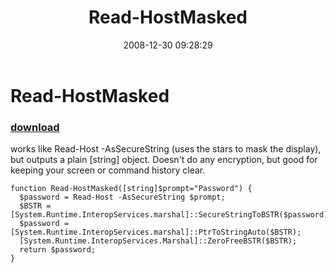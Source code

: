 ﻿---
pid:            763
parent:         0
children:       
poster:         halr9000
title:          Read-HostMasked
date:           2008-12-30 09:28:29
description:    works like Read-Host -AsSecureString (uses the stars to mask the display), but outputs a plain [string] object. Doesn't do any encryption, but good for keeping your screen or command history clear.
format:         posh
---

# Read-HostMasked

### [download](763.ps1)  

works like Read-Host -AsSecureString (uses the stars to mask the display), but outputs a plain [string] object. Doesn't do any encryption, but good for keeping your screen or command history clear.

```posh
function Read-HostMasked([string]$prompt="Password") {
  $password = Read-Host -AsSecureString $prompt; 
  $BSTR = [System.Runtime.InteropServices.marshal]::SecureStringToBSTR($password);
  $password = [System.Runtime.InteropServices.marshal]::PtrToStringAuto($BSTR);
  [System.Runtime.InteropServices.Marshal]::ZeroFreeBSTR($BSTR);
  return $password;
}


```
